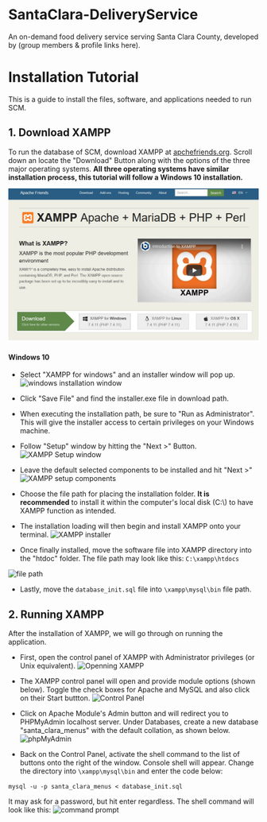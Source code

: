 # SantaClara-DeliveryService
An on-demand food delivery service serving Santa Clara County, developed by (group members &amp; profile links here).
# Installation Tutorial
This is a guide to install the files, software, and applications needed to run SCM.

## 1. Download XAMPP
To run the database of SCM, download XAMPP at [apchefriends.org](https://www.apachefriends.org/index.html).
Scroll down an locate the "Download" Button along with the options of the three major operating systems. **All three operating systems have similar installation process, this tutorial will follow a Windows 10 installation.**

![XAMPP homepage](README/XAMPP_homepage.jpg)

#### Windows 10
- Select "XAMPP for windows" and an installer window will pop up.
![windows installation window](xampp_windows_installer.jpg)

- Click "Save File" and find the installer.exe file in download path.

- When executing the installation path, be sure to "Run as Administrator". This will give the installer access to certain privileges on your Windows machine.

- Follow "Setup" window by hitting the "Next >" Button.
![XAMPP Setup window](XAMPP_windows_setup.jpg)

- Leave the default selected components to be installed and hit "Next >"
![XAMPP setup components](XAMPP_Setup_select_components.jpg)

- Choose the file path for placing the installation folder. **It is recommended** to install it within the  computer's local disk (C:\\) to have XAMPP function as intended.

- The installation loading will then begin and install XAMPP onto your terminal.
![XAMPP installer](Xampp_installation_loader.jpg)

- Once finally installed, move the software file into XAMPP directory into the "htdoc" folder. The file path may look like this: `C:\xampp\htdocs`

![file path](HTDOCS.jpg)

- Lastly, move the `database_init.sql` file into `\xampp\mysql\bin` file path.



## 2. Running XAMPP
After the installation of XAMPP, we will go through on running the application.

- First, open the control panel of XAMPP with Administrator privileges (or Unix equivalent).
![Openning XAMPP](XAMPP_run_admin.jpg)

- The XAMPP control panel will open and provide module options (shown below). Toggle the check boxes for Apache and MySQL and also click on their Start buttton.
![Control Panel](XAMPP_Control_panel.jpg)

- Click on Apache Module's Admin button and will redirect you to PHPMyAdmin localhost server. Under Databases, create a new database "santa_clara_menus" with the default collation, as shown below.
![phpMyAdmin](DB_Create.jpg)

- Back on the Control Panel, activate the shell command to the list of buttons onto the right of the window. Console shell will appear. Change the directory into `\xampp\mysql\bin` and enter the code below:
```
mysql -u -p santa_clara_menus < database_init.sql
```
It may ask for a password, but hit enter regardless. The shell command will look like this:
![command prompt](DB_cmnd.jpg)

